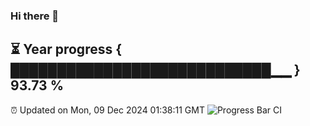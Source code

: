 ### Hi there 👋
⏳ Year progress { ████████████████████████████▁▁ } 93.73 %
---
⏰ Updated on Mon, 09 Dec 2024 01:38:11 GMT
![Progress Bar CI](https://github.com/liununu/liununu/workflows/Progress%20Bar%20CI/badge.svg)
